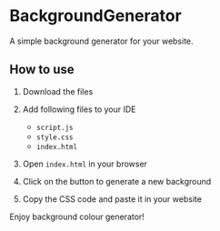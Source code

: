 # BackgroundGenerator
A simple background generator for your website.

## How to use
1. Download the files
2. Add following files to your IDE
    * `script.js`
    * `style.css`
    * `index.html`

3. Open `index.html` in your browser
4. Click on the button to generate a new background
5. Copy the CSS code and paste it in your website

Enjoy background colour generator!
